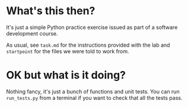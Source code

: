 # What's this then?

It's just a simple Python practice exercise issued as part of a software development course.

As usual, see `task.md` for the instructions provided with the lab and `startpoint` for the files we were told to work from.

# OK but what is it doing?

Nothing fancy, it's just a bunch of functions and unit tests. You can run `run_tests.py` from a terminal if you want to check that all the tests pass.
